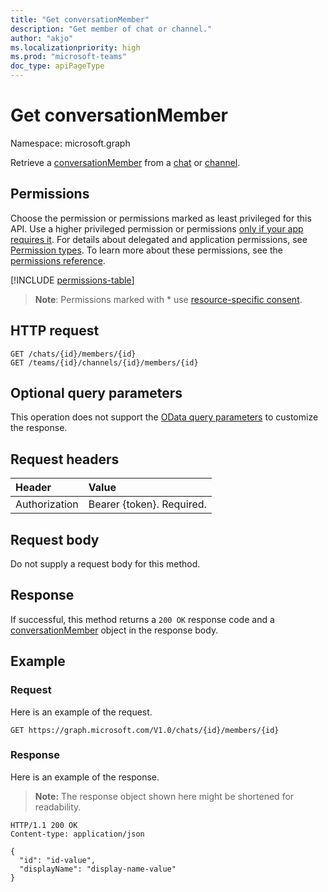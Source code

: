 ```yaml
---
title: "Get conversationMember"
description: "Get member of chat or channel."
author: "akjo"
ms.localizationpriority: high
ms.prod: "microsoft-teams"
doc_type: apiPageType
---
```


# Get conversationMember

Namespace: microsoft.graph

Retrieve a [conversationMember](../resources/conversationmember.md) from a [chat](../resources/chatmessage.md) or [channel](../resources/channel.md).

## Permissions

Choose the permission or permissions marked as least privileged for this API. Use a higher privileged permission or permissions [only if your app requires it](/graph/permissions-overview#best-practices-for-using-microsoft-graph-permissions). For details about delegated and application permissions, see [Permission types](/graph/permissions-overview#permission-types). To learn more about these permissions, see the [permissions reference](/graph/permissions-reference).

<!-- { "blockType": "permissions", "name": "conversationmember_get" } -->
[!INCLUDE [permissions-table](../includes/permissions/conversationmember-get-permissions.md)]

> **Note**: Permissions marked with * use [resource-specific consent](/microsoftteams/platform/graph-api/rsc/resource-specific-consent).


## HTTP request
<!-- { "blockType": "ignored" } -->
```http
GET /chats/{id}/members/{id}
GET /teams/{id}/channels/{id}/members/{id}
```

## Optional query parameters

This operation does not support the [OData query parameters](/graph/query-parameters) to customize the response.

## Request headers

| Header       | Value |
|:---------------|:--------|
| Authorization  | Bearer {token}. Required.  |

## Request body

Do not supply a request body for this method.

## Response

If successful, this method returns a `200 OK` response code and a [conversationMember](../resources/conversationmember.md) object in the response body.

## Example

### Request

Here is an example of the request.


<!-- {
  "blockType": "request",
  "name": "get_conversation_member_2"
}-->

```http
GET https://graph.microsoft.com/V1.0/chats/{id}/members/{id}
```


### Response

Here is an example of the response.

>**Note:** The response object shown here might be shortened for readability.
<!--
{
  "blockType": "response",
  "truncated": true,
  "name": "get_conversation_member_2",
  "@odata.type": "microsoft.graph.conversationMember"
} -->

```http
HTTP/1.1 200 OK
Content-type: application/json

{
  "id": "id-value",
  "displayName": "display-name-value"
}
```

<!-- uuid: 8fcb5dbc-d5aa-4681-8e31-b001d5168d79
2015-10-25 14:57:30 UTC -->
<!--
{
  "type": "#page.annotation",
  "description": "conversation: member get",
  "keywords": "",
  "section": "documentation",
  "tocPath": "",
  "suppressions": [
  ]
}
-->

